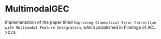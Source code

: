 # MultimodalGEC
Implementation of the paper titled `Improving Grammatical Error Correction with Multimodal Feature Integration`, which
pubslished in Findings of ACL 2023.
